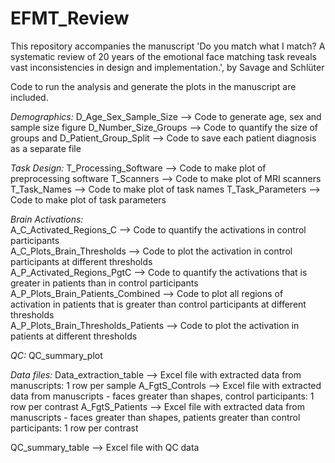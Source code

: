 # EFMT_Review
This repository accompanies the manuscript 'Do you match what I match?  A systematic review of 20 years of the emotional face matching task reveals vast inconsistencies in design and implementation.', by Savage and Schlüter

Code to run the analysis and generate the plots in the manuscript are included. 


_Demographics:_
D_Age_Sex_Sample_Size --> Code to generate age, sex and sample size figure
D_Number_Size_Groups --> Code to quantify the size of groups and 
D_Patient_Group_Split --> Code to save each patient diagnosis as a separate file

_Task Design:_
T_Processing_Software --> Code to make plot of preprocessing software
T_Scanners --> Code to make plot of MRI scanners
T_Task_Names --> Code to make plot of task names
T_Task_Parameters --> Code to make plot of task parameters

_Brain Activations:_                                 
A_C_Activated_Regions_C --> Code to quantify the activations in control participants                                
A_C_Plots_Brain_Thresholds --> Code to plot the activation in control participants at different thresholds                                
A_P_Activated_Regions_PgtC --> Code to quantify the activations that is greater in patients than in control participants                                
A_P_Plots_Brain_Patients_Combined --> Code to plot all regions of activation in patients that is greater than control participants at different thresholds                                
A_P_Plots_Brain_Thresholds_Patients  --> Code to plot the activation in patients at different thresholds                                

_QC:_
QC_summary_plot

_Data files:_
Data_extraction_table --> Excel file with extracted data from manuscripts: 1 row per sample
A_FgtS_Controls --> Excel file with extracted data from manuscripts - faces greater than shapes, control participants: 1 row per contrast
A_FgtS_Patients --> Excel file with extracted data from manuscripts - faces greater than shapes, patients greater than control participants: 1 row per contrast

QC_summary_table --> Excel file with QC data
